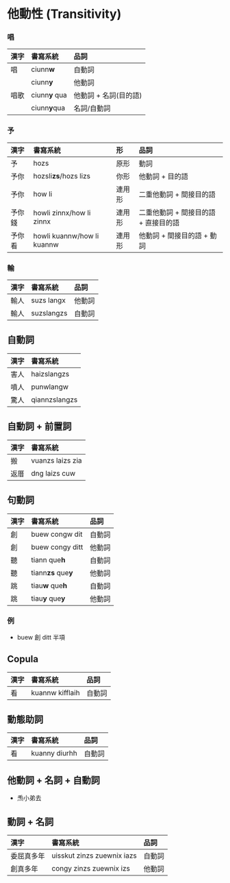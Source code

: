 # 他動性 \(Transitivity\)

### 唱

| 漢字 | 書寫系統 | 品詞 |
| :--- | :--- | :--- |
| 唱 | ciunn**w** | 自動詞 |
| | ciunn**y** | 他動詞 |
| 唱歌 | ciunn**y** qua | 他動詞 + 名詞\(目的語\) |
| | ciunn**y**qua | 名詞/自動詞 |

### 予

| 漢字 | 書寫系統 | 形 | 品詞 |
| :--- | :--- | :--- | :--- |
| 予 | hozs | 原形 | 動詞 |
| 予你 | hozsli**zs**/hozs lizs | 你形 | 他動詞 + 目的語 |
| 予你 | how li | 連用形 | 二重他動詞 + 間接目的語 |
| 予你錢 | howli zinnx/how li zinnx | 連用形 | 二重他動詞 + 間接目的語 + 直接目的語 |
| 予你看 | howli kuannw/how li kuannw | 連用形 | 他動詞 + 間接目的語 + 動詞 |

### 輸

| 漢字 | 書寫系統 | 品詞 |
| :--- | :--- | :--- |
| 輸人 | suzs langx | 他動詞 |
| 輸人 | suzslangzs | 自動詞 |

## 自動詞

| 漢字 | 書寫系統 |
| :--- | :--- |
| 害人 | haizslangzs |
| 噴人 | punwlangw |
| 驚人 | qiannzslangzs |

## 自動詞 + 前置詞

| 漢字 | 書寫系統 |
| :--- | :--- |
| 搬 | vuanzs laizs zia |
| 返厝 | dng laizs cuw |

## 句動詞

| 漢字 | 書寫系統 | 品詞 |
| :--- | :--- | :--- |
| 創 | buew congw dit | 自動詞 |
| 創 | buew congy ditt | 他動詞 |
| 聽 | tiann que**h** | 自動詞 |
| 聽 | tiann**zs** que**y** | 他動詞 |
| 跳 | tiau**w** que**h** | 自動詞 |
| 跳 | tiau**y** que**y** | 他動詞 |

### 例

* buew 創 ditt 半項

## Copula

| 漢字 | 書寫系統 | 品詞 |
| :--- | :--- | :--- |
| 看 | kuannw kifflaih | 自動詞 |

## 動態助詞

| 漢字 | 書寫系統 | 品詞 |
| :--- | :--- | :--- |
| 看 | kuanny diurhh | 自動詞 |

## 他動詞 + 名詞 + 自動詞

* 𤆬小弟去

## 動詞 + 名詞

| 漢字 | 書寫系統 | 品詞 |
| :--- | :--- | :--- |
| 委屈真多年 | uisskut zinzs zuewnix iazs | 自動詞 |
| 創真多年 | congy zinzs zuewnix izs | 他動詞 |
